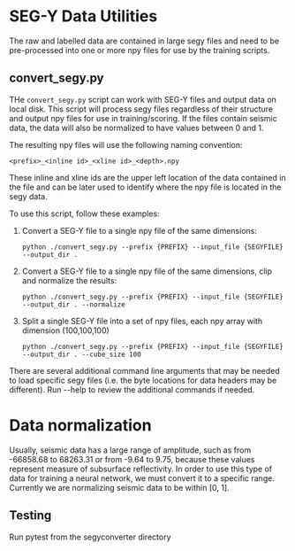 # SEG-Y Data Utilities

The raw and labelled data are contained in large segy files and need to be pre-processed into one or more npy files for use by the training scripts. 


## convert_segy.py

THe `convert_segy.py` script can work with SEG-Y files and output data on  local disk. This script will process segy files regardless of their structure and output npy files for use in training/scoring. If the files contain seismic data, the data will also be normalized to have values between 0 and 1.

The resulting npy files will use the following naming convention:

```<prefix>_<inline id>_<xline id>_<depth>.npy```

These inline and xline ids are the upper left location of the data contained in the file and can be later used to identify where the npy file is located in the segy data.

To use this script, follow these examples:

1) Convert a SEG-Y file to a single npy file of the same dimensions:

    ```
    python ./convert_segy.py --prefix {PREFIX} --input_file {SEGYFILE} --output_dir .
    ```

2) Convert a SEG-Y file to a single npy file of the same dimensions, clip and normalize the results:

    ```
    python ./convert_segy.py --prefix {PREFIX} --input_file {SEGYFILE} --output_dir . --normalize
    ```

2) Split a single SEG-Y file into a set of npy files, each npy array with dimension (100,100,100)

    ```
    python ./convert_segy.py --prefix {PREFIX} --input_file {SEGYFILE} --output_dir . --cube_size 100
    ```

There are several additional command line arguments that may be needed to load specific segy files (i.e. the byte locations for data headers may be different). Run --help to review the additional commands if needed.


# Data normalization

Usually, seismic data has a large range of amplitude, such as from -66858.68 to 68263.31 or from -9.64 to 9.75, because these values represent measure of subsurface reflectivity.
In order to use this type of data for training a neural network, we must convert it to a specific range. Currently we are normalizing seismic data to be within [0, 1].

## Testing

Run pytest from the segyconverter directory